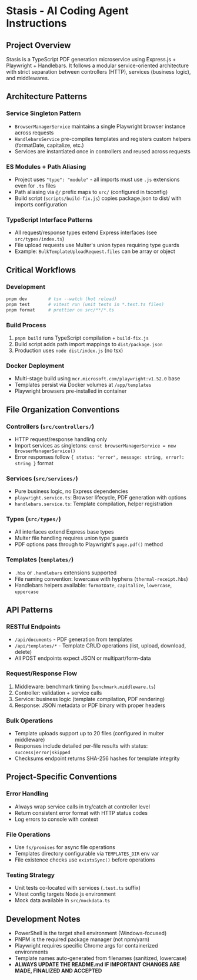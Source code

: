 # Stasis - AI Coding Agent Instructions

## Project Overview

Stasis is a TypeScript PDF generation microservice using Express.js + Playwright + Handlebars. It follows a modular service-oriented architecture with strict separation between controllers (HTTP), services (business logic), and middlewares.

## Architecture Patterns

### Service Singleton Pattern

- `BrowserManagerService` maintains a single Playwright browser instance across requests
- `HandlebarsService` pre-compiles templates and registers custom helpers (formatDate, capitalize, etc.)
- Services are instantiated once in controllers and reused across requests

### ES Modules + Path Aliasing

- Project uses `"type": "module"` - all imports must use `.js` extensions even for `.ts` files
- Path aliasing via `@/` prefix maps to `src/` (configured in tsconfig)
- Build script (`scripts/build-fix.js`) copies package.json to dist/ with imports configuration

### TypeScript Interface Patterns

- All request/response types extend Express interfaces (see `src/types/index.ts`)
- File upload requests use Multer's union types requiring type guards
- Example: `BulkTemplateUploadRequest.files` can be array or object

## Critical Workflows

### Development

```bash
pnpm dev        # tsx --watch (hot reload)
pnpm test       # vitest run (unit tests in *.test.ts files)
pnpm format     # prettier on src/**/*.ts
```

### Build Process

1. `pnpm build` runs TypeScript compilation + `build-fix.js`
2. Build script adds path import mappings to `dist/package.json`
3. Production uses `node dist/index.js` (no tsx)

### Docker Deployment

- Multi-stage build using `mcr.microsoft.com/playwright:v1.52.0` base
- Templates persist via Docker volumes at `/app/templates`
- Playwright browsers pre-installed in container

## File Organization Conventions

### Controllers (`src/controllers/`)

- HTTP request/response handling only
- Import services as singletons: `const browserManagerService = new BrowserManagerService()`
- Error responses follow `{ status: "error", message: string, error?: string }` format

### Services (`src/services/`)

- Pure business logic, no Express dependencies
- `playwright.service.ts`: Browser lifecycle, PDF generation with options
- `handlebars.service.ts`: Template compilation, helper registration

### Types (`src/types/`)

- All interfaces extend Express base types
- Multer file handling requires union type guards
- PDF options pass through to Playwright's `page.pdf()` method

### Templates (`templates/`)

- `.hbs` or `.handlebars` extensions supported
- File naming convention: lowercase with hyphens (`thermal-receipt.hbs`)
- Handlebars helpers available: `formatDate`, `capitalize`, `lowercase`, `uppercase`

## API Patterns

### RESTful Endpoints

- `/api/documents` - PDF generation from templates
- `/api/templates/*` - Template CRUD operations (list, upload, download, delete)
- All POST endpoints expect JSON or multipart/form-data

### Request/Response Flow

1. Middleware: benchmark timing (`benchmark.middleware.ts`)
2. Controller: validation + service calls
3. Service: business logic (template compilation, PDF rendering)
4. Response: JSON metadata or PDF binary with proper headers

### Bulk Operations

- Template uploads support up to 20 files (configured in multer middleware)
- Responses include detailed per-file results with status: `success|error|skipped`
- Checksums endpoint returns SHA-256 hashes for template integrity

## Project-Specific Conventions

### Error Handling

- Always wrap service calls in try/catch at controller level
- Return consistent error format with HTTP status codes
- Log errors to console with context

### File Operations

- Use `fs/promises` for async file operations
- Templates directory configurable via `TEMPLATES_DIR` env var
- File existence checks use `existsSync()` before operations

### Testing Strategy

- Unit tests co-located with services (`.test.ts` suffix)
- Vitest config targets Node.js environment
- Mock data available in `src/mockdata.ts`

## Development Notes

- PowerShell is the target shell environment (Windows-focused)
- PNPM is the required package manager (not npm/yarn)
- Playwright requires specific Chrome args for containerized environments
- Template names auto-generated from filenames (sanitized, lowercase)
- **ALWAYS UPDATE THE README.md IF IMPORTANT CHANGES ARE MADE, FINALIZED AND ACCEPTED**
